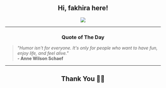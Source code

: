 <h2 align="center"> Hi, fakhira here!</h2>

<p align="center">
<a href="https://github.com/fakhiralkda" alt="github streak"><img src="https://dvst-streak.herokuapp.com/?user=fakhiralkda&theme=tokyonight&fire=DD472C"></a>
</p>

<hr>
<h3 align="center">Quote of The Day</h3>
<p align="center">
<blockquote>
<i>"Humor isn't for everyone. It's only for people who want to have fun, enjoy life, and feel alive."</i>
<br>
<b>- Anne Wilson Schaef</b>
</blockquote>
</p>


<hr>
<h2 align="center">Thank You 🙏🏼</h2>
